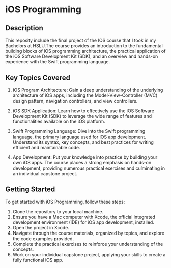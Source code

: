 # iOS Programming

## Description
This reposity include the final project of the IOS course that I took in my Bachelors at HSLU.The course provides an introduction to the fundamental building blocks of iOS programming architecture, the practical application of the iOS Software Development Kit (SDK), and an overview and hands-on experience with the Swift programming language.

## Key Topics Covered
1. iOS Program Architecture: Gain a deep understanding of the underlying architecture of iOS apps, including the Model-View-Controller (MVC) design pattern, navigation controllers, and view controllers.

2. iOS SDK Application: Learn how to effectively use the iOS Software Development Kit (SDK) to leverage the wide range of features and functionalities available on the iOS platform.

3. Swift Programming Language: Dive into the Swift programming language, the primary language used for iOS app development. Understand its syntax, key concepts, and best practices for writing efficient and maintainable code.

4. App Development: Put your knowledge into practice by building your own iOS apps. The course places a strong emphasis on hands-on development, providing numerous practical exercises and culminating in an individual capstone project.

## Getting Started
To get started with iOS Programming, follow these steps:

1. Clone the repository to your local machine.
2. Ensure you have a Mac computer with Xcode, the official integrated development environment (IDE) for iOS app development, installed.
3. Open the project in Xcode.
4. Navigate through the course materials, organized by topics, and explore the code examples provided.
5. Complete the practical exercises to reinforce your understanding of the concepts.
6. Work on your individual capstone project, applying your skills to create a fully functional iOS app.
